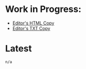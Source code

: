 # Work in Progress:
* [Editor's HTML Copy](https://kyzer-davis.github.io/uuid-long/draft-davis-uuidrev-uuid-long.html)
* [Editor's TXT Copy](https://kyzer-davis.github.io/uuid-long/draft-davis-uuidrev-uuid-long.txt)

# Latest
```
n/a
```
